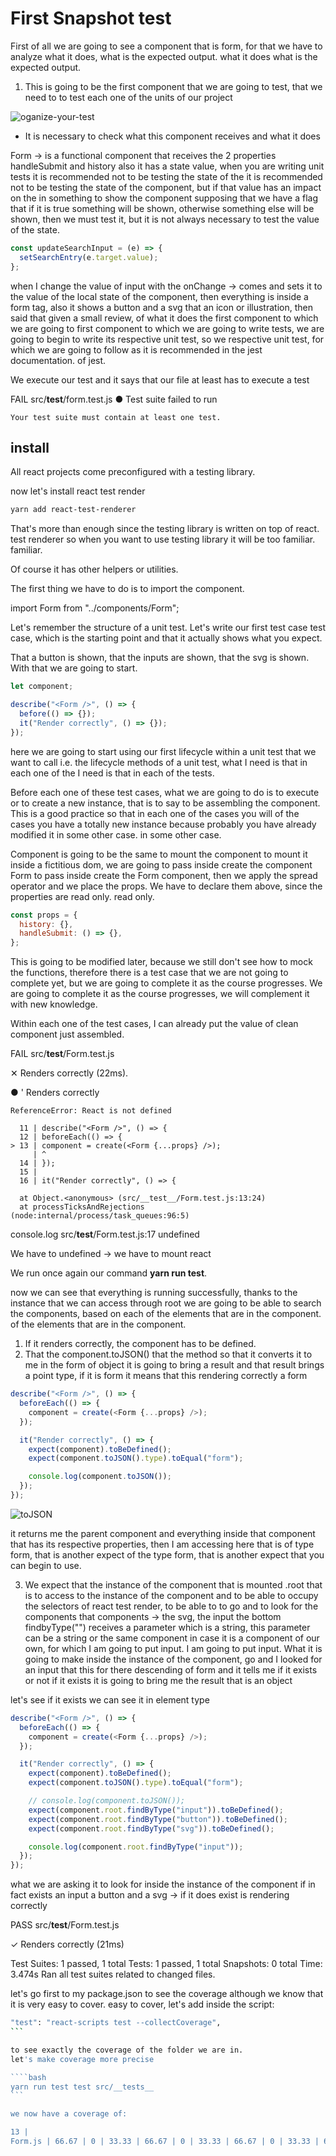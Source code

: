 # First Snapshot test

First of all we are going to see a component that is form, for that we have to analyze what it does, what is the expected output.
what it does what is the expected output.

1. This is going to be the first component that we are going to test, that we need to
   to test each one of the units of our project

![oganize-your-test](/images/form.png)

- It is necessary to check what this component receives and what it does

Form -> is a functional component that receives the 2 properties handleSubmit and history
also it has a state value, when you are writing unit tests it is recommended not to be testing the state of the
it is recommended not to be testing the state of the component, but if that value has an impact on the
in something to show the component supposing that we have a flag that if it is true
something will be shown, otherwise something else will be shown, then we must test it, but
it is not always necessary to test the value of the state.

```js
const updateSearchInput = (e) => {
  setSearchEntry(e.target.value);
};
```

when I change the value of input with the onChange -> comes and sets it to the value of the local state
of the component, then everything is inside a form tag, also it shows a button
and a svg that an icon or illustration, then said that given a small review, of what it does the first component to which we are going to
first component to which we are going to write tests, we are going to begin to write its respective unit test, so we
respective unit test, for which we are going to follow as it is recommended in the jest documentation.
of jest.

We execute our test and it says that our file at least has to execute a test

FAIL src/**test**/form.test.js
● Test suite failed to run

    Your test suite must contain at least one test.

## install

All react projects come preconfigured with a testing library.

now let's install react test render

```bash
yarn add react-test-renderer
```

That's more than enough since the testing library is written on top of react.
test renderer so when you want to use testing library it will be too familiar.
familiar.

Of course it has other helpers or utilities.

The first thing we have to do is to import the component.

import Form from "../components/Form";

Let's remember the structure of a unit test. Let's write our first test case
test case, which is the starting point and that it actually shows what you expect.

That a button is shown, that the inputs are shown, that the svg is shown.
With that we are going to start.

```js
let component;

describe("<Form />", () => {
  before(() => {});
  it("Render correctly", () => {});
});
```

here we are going to start using our first lifecycle within a unit test
that we want to call i.e. the lifecycle methods of a unit test, what I need is that in each one of the
I need is that in each of the tests.

Before each one of these test cases, what we are going to do is to execute or to create a new
instance, that is to say to be assembling the component. This is a good practice so that in each one of the cases you will
of the cases you have a totally new instance because probably you have already modified it in some other case.
in some other case.

Component is going to be the same to mount the component to mount it inside a fictitious dom, we are going to pass inside create the component Form
to pass inside create the Form component, then we apply the spread operator and we place the
props. We have to declare them above, since the properties are read only.
read only.

```js
const props = {
  history: {},
  handleSubmit: () => {},
};
```

This is going to be modified later, because we still don't see how to mock the functions,
therefore there is a test case that we are not going to complete yet, but we are going to complete it as the course progresses.
We are going to complete it as the course progresses, we will complement it with new knowledge.

Within each one of the test cases, I can already put the value of clean component
just assembled.

FAIL src/**test**/Form.test.js

  <Form />
    ✕ Renders correctly (22ms).

● <Form /> ' Renders correctly

    ReferenceError: React is not defined

      11 | describe("<Form />", () => {
      12 | beforeEach(() => {
    > 13 | component = create(<Form {...props} />);
         | ^
      14 | });
      15 |
      16 | it("Render correctly", () => {

      at Object.<anonymous> (src/__test__/Form.test.js:13:24)
      at processTicksAndRejections (node:internal/process/task_queues:96:5)

console.log src/**test**/Form.test.js:17
undefined

We have to undefined -> we have to mount react

We run once again our command **yarn run test**.

now we can see that everything is running successfully, thanks to the instance that we can access
through root we are going to be able to search the components, based on each of the elements that are in the component.
of the elements that are in the component.

1. If it renders correctly, the component has to be defined.
2. That the component.toJSON() that the method so that it converts it to me in the form of object
   it is going to bring a result and that result brings a point type, if it is form it means
   that this rendering correctly a form

```js
describe("<Form />", () => {
  beforeEach(() => {
    component = create(<Form {...props} />);
  });

  it("Render correctly", () => {
    expect(component).toBeDefined();
    expect(component.toJSON().type).toEqual("form");

    console.log(component.toJSON());
  });
});
```

![toJSON](/images/toJSON.png)

it returns me the parent component and everything inside that component
that has its respective properties, then I am accessing here that is of type form, that is another expect
of the type form, that is another expect that you can begin to use.

3. We expect that the instance of the component that is mounted .root that is to access to the
   instance of the component and to be able to occupy the selectors of react test render, to be able to
   to go and to look for the components that components -> the svg, the input the bottom
   findbyType("") receives a parameter which is a string, this parameter can be a string
   or the same component in case it is a component of our own, for which I am going to put input.
   I am going to put input. What it is going to make inside the instance of the component, go
   and I looked for an input that this for there descending of form and it tells me if it exists or not
   if it exists it is going to bring me the result that is an object

let's see if it exists we can see it in element type

```js
describe("<Form />", () => {
  beforeEach(() => {
    component = create(<Form {...props} />);
  });

  it("Render correctly", () => {
    expect(component).toBeDefined();
    expect(component.toJSON().type).toEqual("form");

    // console.log(component.toJSON());
    expect(component.root.findByType("input")).toBeDefined();
    expect(component.root.findByType("button")).toBeDefined();
    expect(component.root.findByType("svg")).toBeDefined();

    console.log(component.root.findByType("input"));
  });
});
```

what we are asking it to look for inside the instance of the
component if in fact exists an input a button and a svg -> if it does exist
is rendering correctly

PASS src/**test**/Form.test.js

  <Form />
    ✓ Renders correctly (21ms)

Test Suites: 1 passed, 1 total
Tests: 1 passed, 1 total
Snapshots: 0 total
Time: 3.474s
Ran all test suites related to changed files.

let's go first to my package.json to see the coverage although we know that it is very easy to cover.
easy to cover, let's add inside the script:

`````bash
"test": "react-scripts test --collectCoverage",
```

to see exactly the coverage of the folder we are in.
let's make coverage more precise

````bash
yarn run test test src/__tests__
```

we now have a coverage of:

13 |
Form.js | 66.67 | 0 | 33.33 | 66.67 | 0 | 33.33 | 66.67 | 0 | 33.33 | 66.67 | 0 | 33.33 | 66.67 | 0

`````
